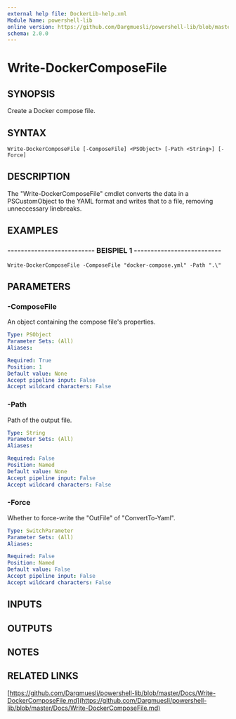 ```yaml
---
external help file: DockerLib-help.xml
Module Name: powershell-lib
online version: https://github.com/Dargmuesli/powershell-lib/blob/master/Docs/Write-DockerComposeFile.md
schema: 2.0.0
---
```


# Write-DockerComposeFile

## SYNOPSIS
Create a Docker compose file.

## SYNTAX

```
Write-DockerComposeFile [-ComposeFile] <PSObject> [-Path <String>] [-Force]
```

## DESCRIPTION
The "Write-DockerComposeFile" cmdlet converts the data in a PSCustomObject to the YAML format and writes that to a file, removing unneccessary linebreaks.

## EXAMPLES

### -------------------------- BEISPIEL 1 --------------------------
```
Write-DockerComposeFile -ComposeFile "docker-compose.yml" -Path ".\"
```

## PARAMETERS

### -ComposeFile
An object containing the compose file's properties.

```yaml
Type: PSObject
Parameter Sets: (All)
Aliases: 

Required: True
Position: 1
Default value: None
Accept pipeline input: False
Accept wildcard characters: False
```

### -Path
Path of the output file.

```yaml
Type: String
Parameter Sets: (All)
Aliases: 

Required: False
Position: Named
Default value: None
Accept pipeline input: False
Accept wildcard characters: False
```

### -Force
Whether to force-write the "OutFile" of "ConvertTo-Yaml".

```yaml
Type: SwitchParameter
Parameter Sets: (All)
Aliases: 

Required: False
Position: Named
Default value: False
Accept pipeline input: False
Accept wildcard characters: False
```

## INPUTS

## OUTPUTS

## NOTES

## RELATED LINKS

[https://github.com/Dargmuesli/powershell-lib/blob/master/Docs/Write-DockerComposeFile.md](https://github.com/Dargmuesli/powershell-lib/blob/master/Docs/Write-DockerComposeFile.md)

